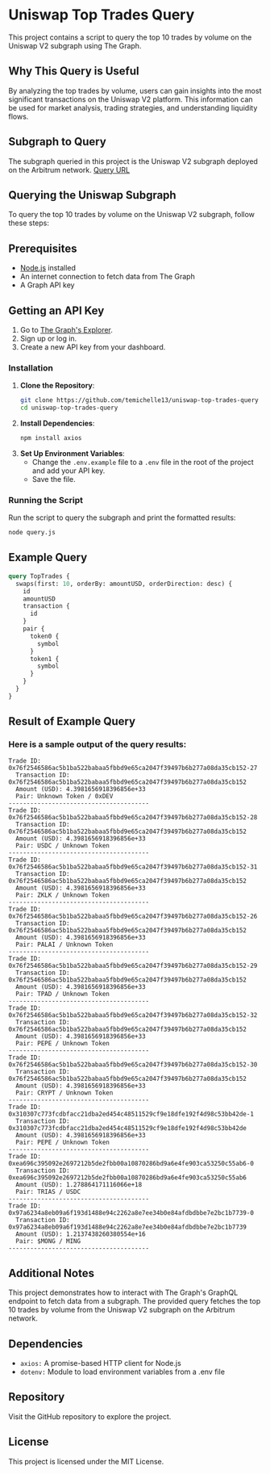 # Uniswap Top Trades Query

This project contains a script to query the top 10 trades by volume on the Uniswap V2 subgraph using The Graph.

## Why This Query is Useful

By analyzing the top trades by volume, users can gain insights into the most significant transactions on the Uniswap V2 platform. This information can be used for market analysis, trading strategies, and understanding liquidity flows.

## Subgraph to Query

The subgraph queried in this project is the Uniswap V2 subgraph deployed on the Arbitrum network.
[Query URL](https://gateway-arbitrum.network.thegraph.com/api/[api-key]/subgraphs/id/EYCKATKGBKLWvSfwvBjzfCBmGwYNdVkduYXVivCsLRFu)

## Querying the Uniswap Subgraph

To query the top 10 trades by volume on the Uniswap V2 subgraph, follow these steps:

## Prerequisites

- [Node.js](https://nodejs.org/) installed
- An internet connection to fetch data from The Graph
- A Graph API key

## Getting an API Key

1. Go to [The Graph's Explorer](https://thegraph.com/explorer/).
2. Sign up or log in.
3. Create a new API key from your dashboard.

### Installation

1. **Clone the Repository**:
   ```bash
   git clone https://github.com/temichelle13/uniswap-top-trades-query
   cd uniswap-top-trades-query
   ```
2. **Install Dependencies**:
   ```bash
   npm install axios
   ```
3. **Set Up Environment Variables**:
   - Change the `.env.example` file to a `.env` file in the root of the project and add your API key.
   - Save the file.
  
### Running the Script
Run the script to query the subgraph and print the formatted results:
  ```bash
node query.js
```
## Example Query

```graphql
query TopTrades {
  swaps(first: 10, orderBy: amountUSD, orderDirection: desc) {
    id
    amountUSD
    transaction {
      id
    }
    pair {
      token0 {
        symbol
      }
      token1 {
        symbol
      }
    }
  }
}
```

## Result of Example Query
### Here is a sample output of the query results:
```
Trade ID: 0x76f2546586ac5b1ba522babaa5fbbd9e65ca2047f39497b6b277a08da35cb152-27
  Transaction ID: 0x76f2546586ac5b1ba522babaa5fbbd9e65ca2047f39497b6b277a08da35cb152
  Amount (USD): 4.3981656918396856e+33
  Pair: Unknown Token / 0xDEV
---------------------------------------
Trade ID: 0x76f2546586ac5b1ba522babaa5fbbd9e65ca2047f39497b6b277a08da35cb152-28
  Transaction ID: 0x76f2546586ac5b1ba522babaa5fbbd9e65ca2047f39497b6b277a08da35cb152
  Amount (USD): 4.3981656918396856e+33
  Pair: USDC / Unknown Token
---------------------------------------
Trade ID: 0x76f2546586ac5b1ba522babaa5fbbd9e65ca2047f39497b6b277a08da35cb152-31
  Transaction ID: 0x76f2546586ac5b1ba522babaa5fbbd9e65ca2047f39497b6b277a08da35cb152
  Amount (USD): 4.3981656918396856e+33
  Pair: ZKLK / Unknown Token
---------------------------------------
Trade ID: 0x76f2546586ac5b1ba522babaa5fbbd9e65ca2047f39497b6b277a08da35cb152-26
  Transaction ID: 0x76f2546586ac5b1ba522babaa5fbbd9e65ca2047f39497b6b277a08da35cb152
  Amount (USD): 4.3981656918396856e+33
  Pair: PALAI / Unknown Token
---------------------------------------
Trade ID: 0x76f2546586ac5b1ba522babaa5fbbd9e65ca2047f39497b6b277a08da35cb152-29
  Transaction ID: 0x76f2546586ac5b1ba522babaa5fbbd9e65ca2047f39497b6b277a08da35cb152
  Amount (USD): 4.3981656918396856e+33
  Pair: TPAD / Unknown Token
---------------------------------------
Trade ID: 0x76f2546586ac5b1ba522babaa5fbbd9e65ca2047f39497b6b277a08da35cb152-32
  Transaction ID: 0x76f2546586ac5b1ba522babaa5fbbd9e65ca2047f39497b6b277a08da35cb152
  Amount (USD): 4.3981656918396856e+33
  Pair: PEPE / Unknown Token
---------------------------------------
Trade ID: 0x76f2546586ac5b1ba522babaa5fbbd9e65ca2047f39497b6b277a08da35cb152-30
  Transaction ID: 0x76f2546586ac5b1ba522babaa5fbbd9e65ca2047f39497b6b277a08da35cb152
  Amount (USD): 4.3981656918396856e+33
  Pair: CRYPT / Unknown Token
---------------------------------------
Trade ID: 0x310307c773fcdbfacc21dba2ed454c48511529cf9e18dfe192f4d98c53bb42de-1
  Transaction ID: 0x310307c773fcdbfacc21dba2ed454c48511529cf9e18dfe192f4d98c53bb42de
  Amount (USD): 4.3981656918396856e+33
  Pair: PEPE / Unknown Token
---------------------------------------
Trade ID: 0xea696c395092e2697212b5de2fbb00a10870286bd9a6e4fe903ca53250c55ab6-0
  Transaction ID: 0xea696c395092e2697212b5de2fbb00a10870286bd9a6e4fe903ca53250c55ab6
  Amount (USD): 1.278864171116066e+18
  Pair: TRIAS / USDC
---------------------------------------
Trade ID: 0x97a6234a8eb09a6f193d1488e94c2262a8e7ee34b0e84afdbdbbe7e2bc1b7739-0
  Transaction ID: 0x97a6234a8eb09a6f193d1488e94c2262a8e7ee34b0e84afdbdbbe7e2bc1b7739
  Amount (USD): 1.2137438260380554e+16
  Pair: $MONG / MING
---------------------------------------
```
## Additional Notes
This project demonstrates how to interact with The Graph's GraphQL endpoint to fetch data from a subgraph. The provided query fetches the top 10 trades by volume from the Uniswap V2 subgraph on the Arbitrum network.

## Dependencies
- `axios:` A promise-based HTTP client for Node.js
- `dotenv:` Module to load environment variables from a .env file

## Repository
Visit the GitHub repository to explore the project.

## License
This project is licensed under the MIT License.
